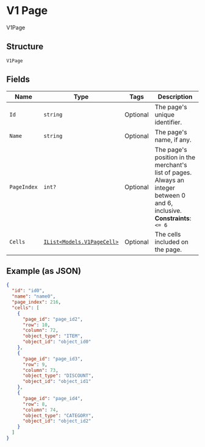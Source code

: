 
# V1 Page

V1Page

## Structure

`V1Page`

## Fields

| Name | Type | Tags | Description |
|  --- | --- | --- | --- |
| `Id` | `string` | Optional | The page's unique identifier. |
| `Name` | `string` | Optional | The page's name, if any. |
| `PageIndex` | `int?` | Optional | The page's position in the merchant's list of pages. Always an integer between 0 and 6, inclusive.<br>**Constraints**: `<= 6` |
| `Cells` | [`IList<Models.V1PageCell>`](/doc/models/v1-page-cell.md) | Optional | The cells included on the page. |

## Example (as JSON)

```json
{
  "id": "id0",
  "name": "name0",
  "page_index": 216,
  "cells": [
    {
      "page_id": "page_id2",
      "row": 10,
      "column": 72,
      "object_type": "ITEM",
      "object_id": "object_id0"
    },
    {
      "page_id": "page_id3",
      "row": 9,
      "column": 73,
      "object_type": "DISCOUNT",
      "object_id": "object_id1"
    },
    {
      "page_id": "page_id4",
      "row": 8,
      "column": 74,
      "object_type": "CATEGORY",
      "object_id": "object_id2"
    }
  ]
}
```

